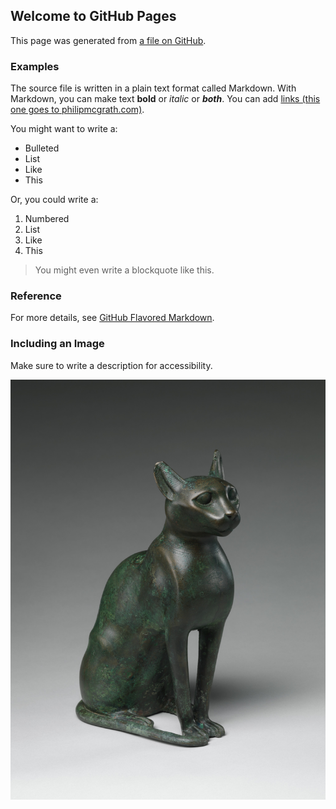 ## Welcome to GitHub Pages

This page was generated from [a file on GitHub](https://github.com/LiberalArtist/github-pages-experiments/blob/main/docs/index.md).

### Examples

The source file is written in a plain text format called Markdown.
With Markdown, you can make text **bold** or _italic_ or ***both***.
You can add [links (this one goes to philipmcgrath.com)](https://philipmcgrath.com).

You might want to write a:

- Bulleted
- List
- Like
- This

Or, you could write a:

1. Numbered
2. List
3. Like
4. This

> You might even write
> a blockquote like this.

###  Reference

For more details, see [GitHub Flavored Markdown](https://guides.github.com/features/mastering-markdown/).

### Including an Image

Make sure to write a description for accessibility.

![Egyptian cat statuette: Metropolitan Museum of Art 56.16.1](DP245141.jpg)

